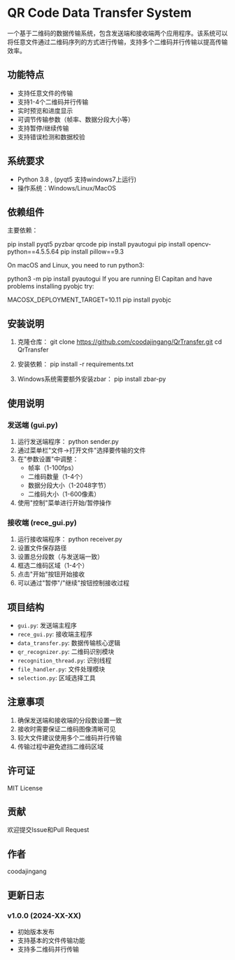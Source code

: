 # QR Code Data Transfer System

一个基于二维码的数据传输系统，包含发送端和接收端两个应用程序。该系统可以将任意文件通过二维码序列的方式进行传输，支持多个二维码并行传输以提高传输效率。

## 功能特点

- 支持任意文件的传输
- 支持1-4个二维码并行传输
- 实时预览和进度显示
- 可调节传输参数（帧率、数据分段大小等）
- 支持暂停/继续传输
- 支持错误检测和数据校验

## 系统要求

- Python 3.8 , (pyqt5 支持windows7上运行)
- 操作系统：Windows/Linux/MacOS

## 依赖组件

主要依赖：

pip install pyqt5 pyzbar qrcode
pip install pyautogui
pip install opencv-python==4.5.5.64
pip install pillow==9.3

On macOS and Linux, you need to run python3:

python3 -m pip install pyautogui
If you are running El Capitan and have problems installing pyobjc try:

MACOSX_DEPLOYMENT_TARGET=10.11 pip install pyobjc

## 安装说明

1. 克隆仓库：
git clone https://github.com/coodajingang/QrTransfer.git
cd QrTransfer

2. 安装依赖：
pip install -r requirements.txt

3. Windows系统需要额外安装zbar：
pip install zbar-py


## 使用说明

### 发送端 (gui.py)

1. 运行发送端程序：
python sender.py
2. 通过菜单栏"文件->打开文件"选择要传输的文件
3. 在"参数设置"中调整：
   - 帧率（1-100fps）
   - 二维码数量（1-4个）
   - 数据分段大小（1-2048字节）
   - 二维码大小（1-600像素）
4. 使用"控制"菜单进行开始/暂停操作

### 接收端 (rece_gui.py)

1. 运行接收端程序：
python receiver.py
2. 设置文件保存路径
3. 设置总分段数（与发送端一致）
4. 框选二维码区域（1-4个）
5. 点击"开始"按钮开始接收
6. 可以通过"暂停"/"继续"按钮控制接收过程

## 项目结构

- `gui.py`: 发送端主程序
- `rece_gui.py`: 接收端主程序
- `data_transfer.py`: 数据传输核心逻辑
- `qr_recognizer.py`: 二维码识别模块
- `recognition_thread.py`: 识别线程
- `file_handler.py`: 文件处理模块
- `selection.py`: 区域选择工具

## 注意事项

1. 确保发送端和接收端的分段数设置一致
2. 接收时需要保证二维码图像清晰可见
3. 较大文件建议使用多个二维码并行传输
4. 传输过程中避免遮挡二维码区域

## 许可证

MIT License

## 贡献

欢迎提交Issue和Pull Request

## 作者

coodajingang

## 更新日志

### v1.0.0 (2024-XX-XX)
- 初始版本发布
- 支持基本的文件传输功能
- 支持多二维码并行传输

